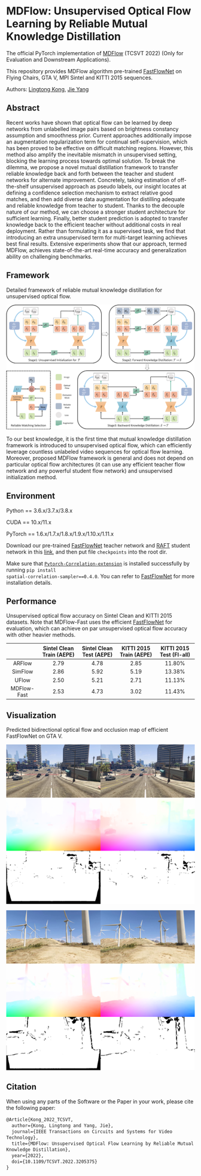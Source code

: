 # MDFlow: Unsupervised Optical Flow Learning by Reliable Mutual Knowledge Distillation
The official PyTorch implementation of [MDFlow](https://arxiv.org/abs/2211.06018) (TCSVT 2022) (Only for Evaluation and Downstream Applications).

This repository provides MDFlow algorithm pre-trained [FastFlowNet](https://github.com/ltkong218/FastFlowNet) on Flying Chairs, GTA V, MPI Sintel and KITTI 2015 sequences.

Authors: [Lingtong Kong](https://scholar.google.com.hk/citations?user=KKzKc_8AAAAJ&hl=zh-CN), [Jie Yang](http://www.pami.sjtu.edu.cn/jieyang)

## Abstract
Recent works have shown that optical flow can be learned by deep networks from unlabelled image pairs based on brightness constancy assumption and smoothness prior. Current approaches additionally impose an augmentation regularization term for continual self-supervision, which has been proved to be effective on difficult matching regions. However, this method also amplify the inevitable mismatch in unsupervised setting, blocking the learning process towards optimal solution. To break the dilemma, we propose a novel mutual distillation framework to transfer reliable knowledge back and forth between the teacher and student networks for alternate improvement. Concretely, taking estimation of off-the-shelf unsupervised approach as pseudo labels, our insight locates at defining a confidence selection mechanism to extract relative good matches, and then add diverse data augmentation for distilling adequate and reliable knowledge from teacher to student. Thanks to the decouple nature of our method, we can choose a stronger student architecture for sufficient learning. Finally, better student prediction is adopted to transfer knowledge back to the efficient teacher without additional costs in real deployment. Rather than formulating it as a supervised task, we find that introducing an extra unsupervised term for multi-target learning achieves best final results. Extensive experiments show that our approach, termed MDFlow, achieves state-of-the-art real-time accuracy and generalization ability on challenging benchmarks.

## Framework
Detailed framework of reliable mutual knowledge distillation for unsupervised optical flow.

![](./data/mdflow.png)

To our best knowledge, it is the first time that mutual knowledge distillation framework is introduced to unsupervised optical flow, which can efficiently leverage countless unlabeled video sequences for optical flow learning. Moreover, proposed MDFlow framework is general and does not depend on particular optical flow architectures (it can use any efficient teacher flow network and any powerful student flow network) and unsupervised initialization method.

## Environment
Python == 3.6.x/3.7.x/3.8.x

CUDA == 10.x/11.x

PyTorch == 1.6.x/1.7.x/1.8.x/1.9.x/1.10.x/1.11.x

Download our pre-trained [FastFlowNet](https://github.com/ltkong218/FastFlowNet) teacher network and [RAFT](https://github.com/princeton-vl/RAFT) student network in this [link](https://www.dropbox.com/sh/m99c01b9140v0r2/AAAVTX27wEMlMGTXnRIeL9QMa?dl=0), and then put file <code>checkpoints</code> into the root dir.

Make sure that [<code>Pytorch-Correlation-extension</code>](https://github.com/ClementPinard/Pytorch-Correlation-extension) is installed successfully by running <code>pip install spatial-correlation-sampler==0.4.0</code>. You can refer to [FastFlowNet](https://github.com/ltkong218/FastFlowNet) for more installation details.

## Performance

Unsupervised optical flow accuracy on Sintel Clean and KITTI 2015 datasets. Note that MDFlow-Fast uses the efficient [FastFlowNet](https://github.com/ltkong218/FastFlowNet) for evaluation, which can achieve on par unsupervised optical flow accuracy with other heavier methods.

|             | Sintel Clean Train (AEPE) | Sintel Clean Test (AEPE) | KITTI 2015 Train (AEPE) | KITTI 2015 Test (Fl-all) |
|:-----------:|:------------------------:|:------------------------:|:------------------------:|:------------------------:|
|    ARFlow   |           2.79           |           4.78           |           2.85           |          11.80%          |
|    SimFlow  |           2.86           |           5.92           |           5.19           |          13.38%          |
|    UFlow    |           2.50           |           5.21           |           2.71           |          11.13%          |
| MDFlow-Fast |           2.53           |           4.73           |           3.02           |          11.43%          |

## Visualization

Predicted bidirectional optical flow and occlusion map of efficient FastFlowNet on GTA V.

![](./data/output_gtav_1.png)

![](./data/output_gtav_2.png)

## Citation
When using any parts of the Software or the Paper in your work, please cite the following paper:
<pre><code>@Article{Kong_2022_TCSVT,
  author={Kong, Lingtong and Yang, Jie}, 
  journal={IEEE Transactions on Circuits and Systems for Video Technology}, 
  title={MDFlow: Unsupervised Optical Flow Learning by Reliable Mutual Knowledge Distillation}, 
  year={2022}, 
  doi={10.1109/TCSVT.2022.3205375}
}</code></pre>
